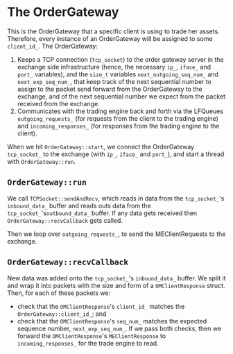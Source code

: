 # The OrderGateway
This is the OrderGateway that a specific client is using to trade her assets. Therefore, every instance of an OrderGateway will be assigned to some `client_id_`.  The OrderGateway:
1. Keeps a TCP connection (`tcp_socket`) to the order gateway server in the exchange side infrastructure (hence, the necessary `ip_`, `iface_` and `port_` variables), and the `size_t` variables `next_outgoing_seq_num_` and `next_exp_seq_num_`, that keep track of the next sequential number to assign to the packet send forward from the OrderGateway to the exchange, and of the next sequential number we expect from the packet received from the exchange.
2. Communicates with the trading engine back and forth via the LFQueues `outgoing_requests_` (for requests from the client to the trading engine) and `incoming_responses_` (for responses from the trading engine to the client).

When we hit `OrderGateway::start`, we connect the OrderGateway `tcp_socket_` to the exchange (with `ip_`, `iface_` and `port_`), and start a thread with `OrderGateway::run`.

## `OrderGateway::run`
We call `TCPSocket::sendAndRecv`, which reads in data from the `tcp_socket_`'s `inbound_data_` buffer and reads outs data from the `tcp_socket_`'s`outbound_data_` buffer. If any data gets received then `OrderGateway::recvCallback` gets called.

Then we loop over `outgoing_requests_`, to send the MEClientRequests to the exchange.

## `OrderGateway::recvCallback`
New data was added onto the `tcp_socket_`'s `inbound_data_` buffer. We split it and wrap it into packets with the size and form of a `OMClientResponse` struct. Then, for each of these packets we:
- check that the `OMClientResponse`'s `client_id_` matches the `OrderGateway::client_id_`; and
- check that the `OMClientResponse`'s `seq_num_` matches the expected sequence number, `next_exp_seq_num_`.
If we pass both checks, then we forward the `OMClientResponse`'s `MEClientResponse` to `incoming_responses_` for the trade engine to read.
